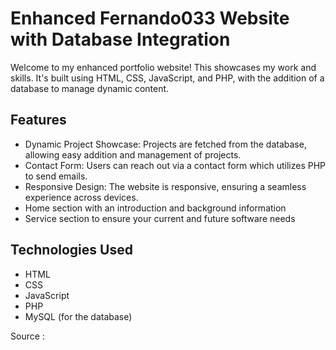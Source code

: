 # Enhanced Fernando033 Website with Database Integration

Welcome to my enhanced portfolio website! This showcases my work and skills. It's built using HTML, CSS, JavaScript, and PHP, with the addition of a database to manage dynamic content.

## Features

- Dynamic Project Showcase: Projects are fetched from the database, allowing easy addition and management of projects.
- Contact Form: Users can reach out via a contact form which utilizes PHP to send emails.
- Responsive Design: The website is responsive, ensuring a seamless experience across devices.
- Home section with an introduction and background information
- Service section to ensure your current and future software needs

## Technologies Used

- HTML
- CSS
- JavaScript
- PHP
- MySQL (for the database)

Source :
